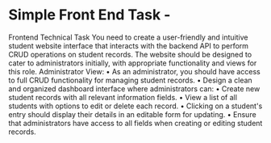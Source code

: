# Simple Front End Task - 

Frontend Technical Task
You need to create a user-friendly and intuitive student website interface that interacts with the backend API to perform CRUD operations on student records. The website should be designed to cater to administrators initially, with appropriate functionality and views for this role.
Administrator View:
	•	As an administrator, you should have access to full CRUD functionality for managing student records.
	•	Design a clean and organized dashboard interface where administrators can:
	•	Create new student records with all relevant information fields.
	•	View a list of all students with options to edit or delete each record.
	•	Clicking on a student's entry should display their details in an editable form for updating.
	•	Ensure that administrators have access to all fields when creating or editing student records.


